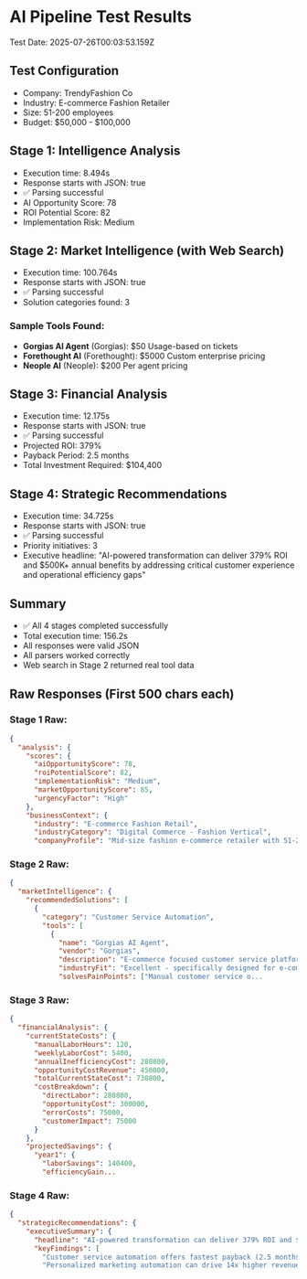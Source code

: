 # AI Pipeline Test Results

Test Date: 2025-07-26T00:03:53.159Z

## Test Configuration
- Company: TrendyFashion Co
- Industry: E-commerce Fashion Retailer
- Size: 51-200 employees
- Budget: $50,000 - $100,000

## Stage 1: Intelligence Analysis
- Execution time: 8.494s
- Response starts with JSON: true
- ✅ Parsing successful
- AI Opportunity Score: 78
- ROI Potential Score: 82
- Implementation Risk: Medium

## Stage 2: Market Intelligence (with Web Search)
- Execution time: 100.764s
- Response starts with JSON: true
- ✅ Parsing successful
- Solution categories found: 3

### Sample Tools Found:
- **Gorgias AI Agent** (Gorgias): $50 Usage-based on tickets
- **Forethought AI** (Forethought): $5000 Custom enterprise pricing
- **Neople AI** (Neople): $200 Per agent pricing

## Stage 3: Financial Analysis
- Execution time: 12.175s
- Response starts with JSON: true
- ✅ Parsing successful
- Projected ROI: 379%
- Payback Period: 2.5 months
- Total Investment Required: $104,400

## Stage 4: Strategic Recommendations
- Execution time: 34.725s
- Response starts with JSON: true
- ✅ Parsing successful
- Priority initiatives: 3
- Executive headline: "AI-powered transformation can deliver 379% ROI and $500K+ annual benefits by addressing critical customer experience and operational efficiency gaps"

## Summary
- ✅ All 4 stages completed successfully
- Total execution time: 156.2s
- All responses were valid JSON
- All parsers worked correctly
- Web search in Stage 2 returned real tool data

## Raw Responses (First 500 chars each)

### Stage 1 Raw:
```json
{
  "analysis": {
    "scores": {
      "aiOpportunityScore": 78,
      "roiPotentialScore": 82,
      "implementationRisk": "Medium",
      "marketOpportunityScore": 85,
      "urgencyFactor": "High"
    },
    "businessContext": {
      "industry": "E-commerce Fashion Retail",
      "industryCategory": "Digital Commerce - Fashion Vertical",
      "companyProfile": "Mid-size fashion e-commerce retailer with 51-200 employees experiencing growth challenges in customer retention and operational ef...
```

### Stage 2 Raw:
```json
{
  "marketIntelligence": {
    "recommendedSolutions": [
      {
        "category": "Customer Service Automation",
        "tools": [
          {
            "name": "Gorgias AI Agent",
            "vendor": "Gorgias",
            "description": "E-commerce focused customer service platform with AI automation for fashion retailers",
            "industryFit": "Excellent - specifically designed for e-commerce with Shopify integration",
            "solvesPainPoints": ["Manual customer service o...
```

### Stage 3 Raw:
```json
{
  "financialAnalysis": {
    "currentStateCosts": {
      "manualLaborHours": 120,
      "weeklyLaborCost": 5400,
      "annualInefficiencyCost": 280800,
      "opportunityCostRevenue": 450000,
      "totalCurrentStateCost": 730800,
      "costBreakdown": {
        "directLabor": 280800,
        "opportunityCost": 300000,
        "errorCosts": 75000,
        "customerImpact": 75000
      }
    },
    "projectedSavings": {
      "year1": {
        "laborSavings": 140400,
        "efficiencyGain...
```

### Stage 4 Raw:
```json
{
  "strategicRecommendations": {
    "executiveSummary": {
      "headline": "AI-powered transformation can deliver 379% ROI and $500K+ annual benefits by addressing critical customer experience and operational efficiency gaps",
      "keyFindings": [
        "Customer service automation offers fastest payback (2.5 months) with 60% efficiency gains and immediate cost savings",
        "Personalized marketing automation can drive 14x higher revenue per recipient and reduce cart abandonment signi...
```